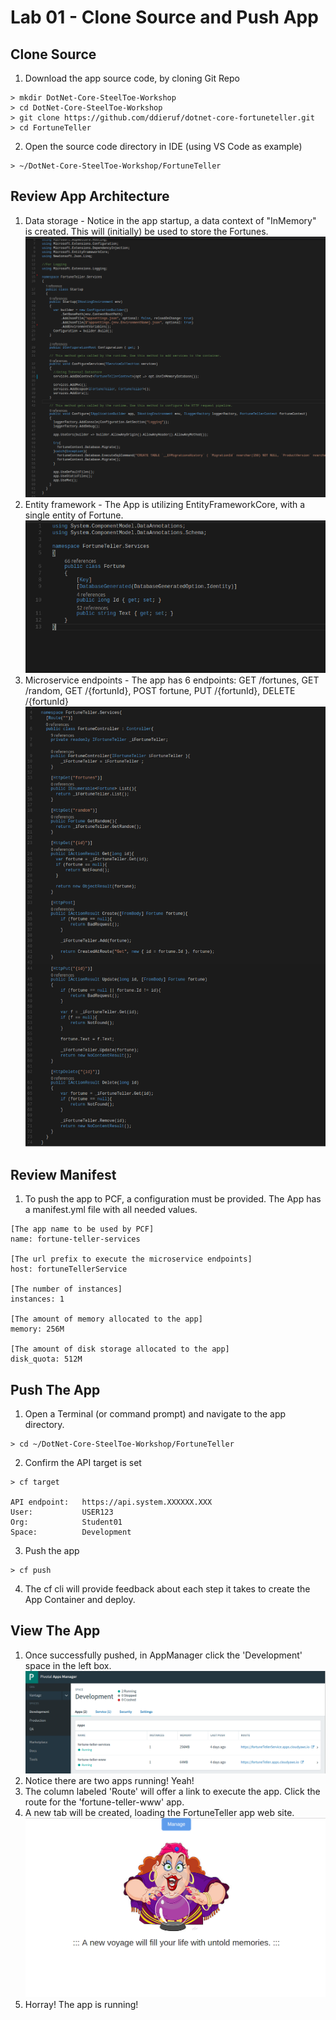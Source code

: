[vsCodeStartupCs]: img/vsCodeStartupCs.png " "
[vsCodeFortuneControllerCs]: img/vsCodeFortuneControllerCs.png " "
[vsCodeFortuneCs]: img/vsCodeFortuneCs.png " "
[appManagerAppsPage]: img/appManagerAppsPage.png " "
[fortuneTellerWebSite]: img/fortuneTellerWebSite.png " "

# Lab 01 - Clone Source and Push App

## Clone Source

1. Download the app source code, by cloning Git Repo
```
> mkdir DotNet-Core-SteelToe-Workshop
> cd DotNet-Core-SteelToe-Workshop
> git clone https://github.com/ddieruf/dotnet-core-fortuneteller.git
> cd FortuneTeller
```
2. Open the source code directory in IDE (using VS Code as example)
```
> ~/DotNet-Core-SteelToe-Workshop/FortuneTeller
```

## Review App Architecture

1. Data storage - Notice in the app startup, a data context of "InMemory" is created. This will (initially) be used to store the Fortunes.
![alt text][vsCodeStartupCs]
2. Entity framework - The App is utilizing EntityFrameworkCore, with a single entity of Fortune.
![alt text][vsCodeFortuneCs]
3. Microservice endpoints - The app has 6 endpoints: GET /fortunes, GET /random, GET /{fortunId}, POST fortune, PUT /{fortunId}, DELETE /{fortunId}
![alt text][vsCodeFortuneControllerCs]

## Review Manifest

1. To push the app to PCF, a configuration must be provided. The App has a manifest.yml file with all needed values.
```
[The app name to be used by PCF]
name: fortune-teller-services

[The url prefix to execute the microservice endpoints]
host: fortuneTellerService

[The number of instances]
instances: 1

[The amount of memory allocated to the app]
memory: 256M

[The amount of disk storage allocated to the app]
disk_quota: 512M
```

## Push The App
1. Open a Terminal (or command prompt) and navigate to the app directory.
```
> cd ~/DotNet-Core-SteelToe-Workshop/FortuneTeller
```
2. Confirm the API target is set
```
> cf target

API endpoint:   https://api.system.XXXXXX.XXX
User:           USER123
Org:            Student01
Space:          Development
```
3. Push the app
```
> cf push
```
4. The cf cli will provide feedback about each step it takes to create the App Container and deploy.

## View The App
1. Once successfully pushed, in AppManager click the 'Development' space in the left box.
![alt text][appManagerAppsPage]
2. Notice there are two apps running! Yeah!
3. The column labeled 'Route' will offer a link to execute the app. Click the route for the 'fortune-teller-www' app.
4. A new tab will be created, loading the FortuneTeller app web site.
![alt text][fortuneTellerWebSite]
5. Horray! The app is running!